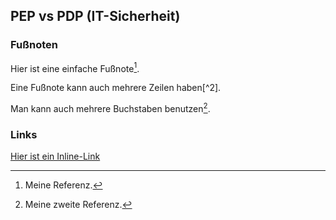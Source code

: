 ## PEP vs PDP (IT-Sicherheit)

### Fußnoten

Hier ist eine einfache Fußnote[^1].


Eine Fußnote kann auch mehrere Zeilen haben[^2].

Man kann auch mehrere Buchstaben benutzen[^note].

[^1]: Meine Referenz.
[^note]: Meine zweite Referenz.

### Links

[Hier ist ein Inline-Link](https://www.google.com)

 